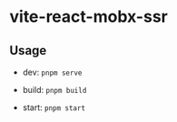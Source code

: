 # vite-react-mobx-ssr

## Usage

-   dev: `pnpm serve`

-   build: `pnpm build`

-   start: `pnpm start`
